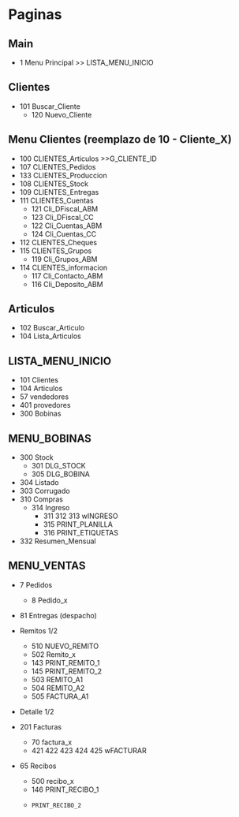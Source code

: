 # Paginas
## Main
- 1 Menu Principal  >> LISTA_MENU_INICIO



## Clientes
- 101 Buscar_Cliente 
  - 120 Nuevo_Cliente

## Menu Clientes  (reemplazo de 10 - Cliente_X)
- 100 CLIENTES_Articulos  >>G_CLIENTE_ID
- 107 CLIENTES_Pedidos
- 133 CLIENTES_Produccion  
- 108 CLIENTES_Stock
- 109 CLIENTES_Entregas
- 111 CLIENTES_Cuentas
  - 121 Cli_DFiscal_ABM
  - 123 Cli_DFiscal_CC
  - 122 Cli_Cuentas_ABM
  - 124 Cli_Cuentas_CC
- 112 CLIENTES_Cheques
- 115 CLIENTES_Grupos
  - 119 Cli_Grupos_ABM
- 114 CLIENTES_informacion
  - 117 Cli_Contacto_ABM
  - 116 Cli_Deposito_ABM
  
## Articulos
- 102 Buscar_Articulo
- 104 Lista_Articulos


## LISTA_MENU_INICIO
- 101 Clientes
- 104 Articulos
- 57 vendedores
- 401 provedores
- 300 Bobinas

## MENU_BOBINAS
- 300 Stock
  - 301 DLG_STOCK
  - 305 DLG_BOBINA
- 304 Listado
- 303 Corrugado
- 310 Compras
  - 314 Ingreso
    - 311 312 313 wINGRESO
    - 315 PRINT_PLANILLA
	- 316 PRINT_ETIQUETAS
- 332 Resumen_Mensual

## MENU_VENTAS
- 7 Pedidos
  - 8 Pedido_x

- 81 Entregas (despacho)
- Remitos 1/2
  - 510 NUEVO_REMITO
  - 502 Remito_x
  - 143 PRINT_REMITO_1
  - 145 PRINT_REMITO_2
  - 503 REMITO_A1
  - 504 REMITO_A2
  - 505 FACTURA_A1
- Detalle 1/2 
- 201 Facturas
  - 70 factura_x
  - 421 422 423 424 425 wFACTURAR
- 65 Recibos
  - 500 recibo_x
  - 146 PRINT_RECIBO_1
  -     PRINT_RECIBO_2
  
